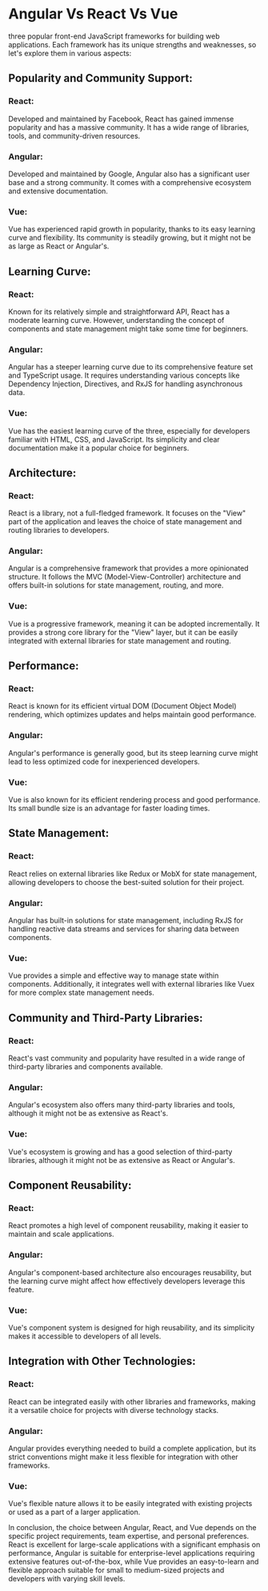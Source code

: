 # Angular Vs React Vs Vue

three popular front-end JavaScript frameworks for building web applications. Each framework has its unique strengths and weaknesses, so let's explore them in various aspects:

## Popularity and Community Support:

### React:

Developed and maintained by Facebook, React has gained immense popularity and has a massive community. It has a wide range of libraries, tools, and community-driven resources.

### Angular:

Developed and maintained by Google, Angular also has a significant user base and a strong community. It comes with a comprehensive ecosystem and extensive documentation.

### Vue:

Vue has experienced rapid growth in popularity, thanks to its easy learning curve and flexibility. Its community is steadily growing, but it might not be as large as React or Angular's.

## Learning Curve:

### React:

Known for its relatively simple and straightforward API, React has a moderate learning curve. However, understanding the concept of components and state management might take some time for beginners.

### Angular:

Angular has a steeper learning curve due to its comprehensive feature set and TypeScript usage. It requires understanding various concepts like Dependency Injection, Directives, and RxJS for handling asynchronous data.

### Vue:

Vue has the easiest learning curve of the three, especially for developers familiar with HTML, CSS, and JavaScript. Its simplicity and clear documentation make it a popular choice for beginners.

## Architecture:

### React:

React is a library, not a full-fledged framework. It focuses on the "View" part of the application and leaves the choice of state management and routing libraries to developers.

### Angular:

Angular is a comprehensive framework that provides a more opinionated structure. It follows the MVC (Model-View-Controller) architecture and offers built-in solutions for state management, routing, and more.

### Vue:

Vue is a progressive framework, meaning it can be adopted incrementally. It provides a strong core library for the "View" layer, but it can be easily integrated with external libraries for state management and routing.

## Performance:

### React:

React is known for its efficient virtual DOM (Document Object Model) rendering, which optimizes updates and helps maintain good performance.

### Angular:

Angular's performance is generally good, but its steep learning curve might lead to less optimized code for inexperienced developers.

### Vue:

Vue is also known for its efficient rendering process and good performance. Its small bundle size is an advantage for faster loading times.

## State Management:

### React:

React relies on external libraries like Redux or MobX for state management, allowing developers to choose the best-suited solution for their project.

### Angular:

Angular has built-in solutions for state management, including RxJS for handling reactive data streams and services for sharing data between components.

### Vue:

Vue provides a simple and effective way to manage state within components. Additionally, it integrates well with external libraries like Vuex for more complex state management needs.

## Community and Third-Party Libraries:

### React:

React's vast community and popularity have resulted in a wide range of third-party libraries and components available.

### Angular:

Angular's ecosystem also offers many third-party libraries and tools, although it might not be as extensive as React's.

### Vue:

Vue's ecosystem is growing and has a good selection of third-party libraries, although it might not be as extensive as React or Angular's.

## Component Reusability:

### React:

React promotes a high level of component reusability, making it easier to maintain and scale applications.

### Angular:

Angular's component-based architecture also encourages reusability, but the learning curve might affect how effectively developers leverage this feature.

### Vue:

Vue's component system is designed for high reusability, and its simplicity makes it accessible to developers of all levels.

## Integration with Other Technologies:

### React:

React can be integrated easily with other libraries and frameworks, making it a versatile choice for projects with diverse technology stacks.

### Angular:

Angular provides everything needed to build a complete application, but its strict conventions might make it less flexible for integration with other frameworks.

### Vue:

Vue's flexible nature allows it to be easily integrated with existing projects or used as a part of a larger application.

In conclusion, the choice between Angular, React, and Vue depends on the specific project requirements, team expertise, and personal preferences. React is excellent for large-scale applications with a significant emphasis on performance, Angular is suitable for enterprise-level applications requiring extensive features out-of-the-box, while Vue provides an easy-to-learn and flexible approach suitable for small to medium-sized projects and developers with varying skill levels.
